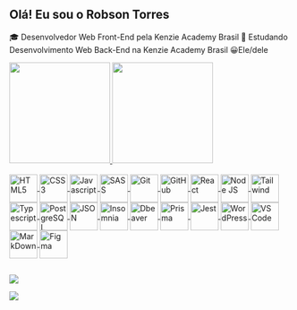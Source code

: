 ## Olá! Eu sou o Robson Torres 

🎓 Desenvolvedor Web Front-End pela Kenzie Academy Brasil
📖 Estudando Desenvolvimento Web Back-End na Kenzie Academy Brasil
😀Ele/dele

<div>
  <a href="https://github.com/RobsonTorres"/>
  <img height="180em" src="https://github-readme-stats.vercel.app/api?username=RobsonTorres&show_icons=true&theme=dracula&include_all_commits=true&count_private=true"/>
  <img height="180em" src="https://github-readme-stats.vercel.app/api/top-langs/?username=RobsonTorres&layout=compact&langs_count=16&theme=dracula"/>
</div>

<div style="display: inline_block"><br>
  <img align="center" alt="HTML5" height="50" width="50" src="https://cdn.jsdelivr.net/gh/devicons/devicon@latest/icons/html5/html5-original.svg" />       
  <img align="center" alt="CSS3" height="50" width="50" src="https://cdn.jsdelivr.net/gh/devicons/devicon@latest/icons/css3/css3-plain-wordmark.svg" />
  <img align="center" alt="Javascript" height="50" width="50" src="https://cdn.jsdelivr.net/gh/devicons/devicon@latest/icons/javascript/javascript-original.svg" />
  <img align="center" alt="SASS" height="50" width="50" src="https://cdn.jsdelivr.net/gh/devicons/devicon@latest/icons/sass/sass-original.svg" />        
  <img align="center" alt="Git" height="50" width="50" src="https://cdn.jsdelivr.net/gh/devicons/devicon@latest/icons/git/git-original-wordmark.svg" />       
  <img align="center" alt="GitHub" height="50" width="50" src="https://cdn.jsdelivr.net/gh/devicons/devicon@latest/icons/github/github-original.svg" />
  <img align="center" alt="React" height="50" width="50" src="https://cdn.jsdelivr.net/gh/devicons/devicon@latest/icons/react/react-original-wordmark.svg" />       
  <img align="center" alt="Node JS" height="50" width="50" src="https://cdn.jsdelivr.net/gh/devicons/devicon@latest/icons/nodejs/nodejs-original-wordmark.svg" />
  <img align="center" alt="Tailwind" height="50" width="50" src="https://cdn.jsdelivr.net/gh/devicons/devicon@latest/icons/tailwindcss/tailwindcss-original.svg" /> 
  <img align="center" alt="Typescript" height="50" width="50" src="https://cdn.jsdelivr.net/gh/devicons/devicon@latest/icons/typescript/typescript-original.svg" />       
  <img align="center" alt="PostgreSQL" height="50" width="50" src="https://cdn.jsdelivr.net/gh/devicons/devicon@latest/icons/postgresql/postgresql-original-wordmark.svg" />        
  <img align="center" alt="JSON" height="50" width="50" src="https://cdn.jsdelivr.net/gh/devicons/devicon@latest/icons/json/json-original.svg" />
  <img align="center" alt="Insomnia" height="50" width="50" src="https://cdn.jsdelivr.net/gh/devicons/devicon@latest/icons/insomnia/insomnia-original.svg" />                
  <img align="center" alt="Dbeaver" height="50" width="50" src="https://cdn.jsdelivr.net/gh/devicons/devicon@latest/icons/dbeaver/dbeaver-original.svg" />
  <img align="center" alt="Prisma" height="50" width="50" src="https://cdn.jsdelivr.net/gh/devicons/devicon@latest/icons/prisma/prisma-original-wordmark.svg" />       
  <img align="center" alt="Jest" height="50" width="50" src="https://cdn.jsdelivr.net/gh/devicons/devicon@latest/icons/jest/jest-plain.svg" />
  <img align="center" alt="WordPress" height="50" width="50" src="https://cdn.jsdelivr.net/gh/devicons/devicon@latest/icons/wordpress/wordpress-original.svg" />
  <img align="center" alt="VS Code" height="50" width="50" src="https://cdn.jsdelivr.net/gh/devicons/devicon@latest/icons/vscode/vscode-original-wordmark.svg" />
  <img align="center" alt="MarkDown" height="50" width="50" src="https://cdn.jsdelivr.net/gh/devicons/devicon@latest/icons/markdown/markdown-original.svg" />        
  <img align="center" alt="Figma" height="50" width="50" src="https://cdn.jsdelivr.net/gh/devicons/devicon@latest/icons/figma/figma-original.svg" />                                
</div>

##

<div>
  <a href="https://mail.google.com/mail/u/0/#inbox"><img src="https://img.shields.io/badge/Gmail-D14836?style=for-the-badge&logo=gmail&logoColor=white" target="_blank" target="_blank"/></a>

  <a href="https://www.linkedin.com/in/robson-torres-costa/"><img src="https://img.shields.io/badge/LinkedIn-0077B5?style=for-the-badge&logo=linkedin&logoColor=white" target="_blank" target="_blank"/></a>
</div>
